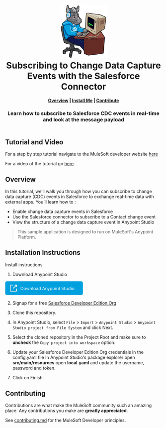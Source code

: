 <h1 align="center">
	<img
	width="150"
	src="/images/max-terminal.gif"></br>
	Subscribing to Change Data Capture Events with the Salesforce Connector<br>     
</h1>

<h4 align="center">
	<a href="#overview">Overview</a> |
	<a href="#installation-instructions">Install Me</a> |
	<a href="#contributing">Contribute</a>
</h4>
	
<h3 align="center">
	Learn how to subscribe to Salesforce CDC events in real-time and look at the message payload<br><br>
</h3>

## Tutorial and Video

For a step by step tutorial navigate to the MuleSoft developer website [here](https://www.youtube.com/watch?v=5Xd5B_twt9w)

For a video of the tutorial go [here](https://www.youtube.com/watch?v=5Xd5B_twt9w).

## Overview

In this tutorial, we’ll walk you through how you can subscribe to change data capture (CDC) events in Salesforce to exchange real-time data with external apps. You’ll learn how to :
- Enable change data capture events in Salesforce
- Use the Salesforce connector to subscribe to a Contact change event
- View the structure of a change data capture event in Anypoint Studio

> This sample application is designed to run on MuleSoft's Anypoint Platform.

## Installation Instructions

Install instructions

1. Download Anypoint Studio

<a href="https://www.mulesoft.com/lp/dl/studio" ><img width="250" src="/images/download-studio.png"><a>
	
2. Signup for a free [Salesforce Developer Edition Org](https://developer.salesforce.com/signup)

3. Clone this repository.

4. In Anypoint Studio, select `File` > `Import` > `Anypoint Studio` > `Anypoint Studio project from File System` and click Next.

5. Select the cloned repository in the Project Root and make sure to **uncheck** the `Copy project into workspace` option.
	
6. Update your Salesforce Developer Edition Org credentials in the config.yaml file 
In Anypoint Studio's package explorer open **src/main/resources** open **local.yaml** and update the username, password and token.

7. Click on Finish.


## Contributing

Contributions are what make the MuleSoft community such an amazing place. Any contributions you make are **greatly appreciated**.
	
See [contributing.md](/contributing.md) for the MuleSoft Developer principles.
